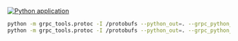 [![Python application](https://github.com/MatveyIvanov/Verim-Back/actions/workflows/python-app.yml/badge.svg)](https://github.com/MatveyIvanov/Verim-Back/actions/workflows/python-app.yml)


```bash
python -m grpc_tools.protoc -I /protobufs --python_out=. --grpc_python_out=. /protobufs/auth.proto
python -m grpc_tools.protoc -I /protobufs --python_out=. --grpc_python_out=. /protobufs/publisher.proto
```
